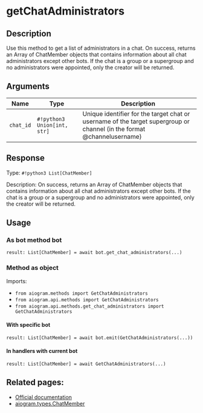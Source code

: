 # getChatAdministrators

## Description

Use this method to get a list of administrators in a chat. On success, returns an Array of ChatMember objects that contains information about all chat administrators except other bots. If the chat is a group or a supergroup and no administrators were appointed, only the creator will be returned.


## Arguments

| Name | Type | Description |
| - | - | - |
| `chat_id` | `#!python3 Union[int, str]` | Unique identifier for the target chat or username of the target supergroup or channel (in the format @channelusername) |



## Response

Type: `#!python3 List[ChatMember]`

Description: On success, returns an Array of ChatMember objects that contains information about all chat administrators except other bots. If the chat is a group or a supergroup and no administrators were appointed, only the creator will be returned.


## Usage


### As bot method bot

```python3
result: List[ChatMember] = await bot.get_chat_administrators(...)
```

### Method as object

Imports:

- `from aiogram.methods import GetChatAdministrators`
- `from aiogram.api.methods import GetChatAdministrators`
- `from aiogram.api.methods.get_chat_administrators import GetChatAdministrators`


#### With specific bot
```python3
result: List[ChatMember] = await bot.emit(GetChatAdministrators(...))
```

#### In handlers with current bot
```python3
result: List[ChatMember] = await GetChatAdministrators(...)
```


## Related pages:

- [Official documentation](https://core.telegram.org/bots/api#getchatadministrators)
- [aiogram.types.ChatMember](../types/chat_member.md)
